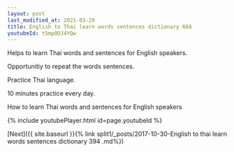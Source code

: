 ```yaml
---
layout: post
last_modified_at: 2021-03-29
title: English to Thai learn words sentences dictionary 668 
youtubeId: t5mp0DJ4YQw
---
```

 
 
Helps to learn Thai words and sentences for English speakers.

Opportunitiy to repeat the words sentences. 

Practice Thai language. 
 
10 minutes practice every day. 
 
How to learn Thai words and sentences for English speakers 
 
{% include youtubePlayer.html id=page.youtubeId %}
 
 
[Next]({{ site.baseurl }}{% link  split1/_posts/2017-10-30-English to thai learn words sentences dictionary 394 .md%})
 
